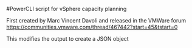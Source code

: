 #PowerCLI script for vSphere capacity planning

First created by Marc Vincent Davoli and released in the VMWare forum
https://communities.vmware.com/thread/467442?start=45&tstart=0

This modifies the output to create a JSON object
